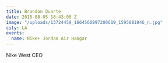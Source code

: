 ```yaml
---
title: Brandon Duarte
date: 2016-08-05 18:43:00 Z
image: "/uploads/13724459_1664560897200619_1595081046_n.jpg"
city: LA
events:
  name: Nike+ Jordan Air Hangar
---
```


Nike West CEO